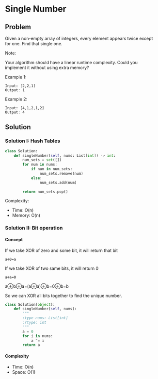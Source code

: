 # Single Number
## Problem
Given a non-empty array of integers, every element appears twice except for one. Find that single one.

Note:

Your algorithm should have a linear runtime complexity. Could you implement it without using extra memory?

Example 1:

    Input: [2,2,1]
    Output: 1

Example 2:

    Input: [4,1,2,1,2]
    Output: 4

## Solution

### Solution I: Hash Tables
```python
class Solution:
    def singleNumber(self, nums: List[int]) -> int:
        num_sets = set([])
        for num in nums:
            if num in num_sets:
                num_sets.remove(num)
            else:
                num_sets.add(num)
        
        return num_sets.pop()
```
Complexity:
* Time: O(n)
* Memory: O(n)

### Solution II: Bit operation
#### Concept

If we take XOR of zero and some bit, it will return that bit
    
    a⊕0=a

If we take XOR of two same bits, it will return 0
        
    a⊕a=0

a⊕b⊕a=(a⊕a)⊕b=0⊕b=b

So we can XOR all bits together to find the unique number.

```python
class Solution(object):
    def singleNumber(self, nums):
        """
        :type nums: List[int]
        :rtype: int
        """
        a = 0
        for i in nums:
            a ^= i
        return a
```

#### Complexity

* Time: O(n)
* Space: O(1)


